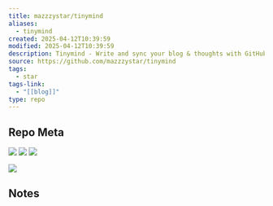 ```yaml
---
title: mazzzystar/tinymind
aliases:
  - tinymind
created: 2025-04-12T10:39:59
modified: 2025-04-12T10:39:59
description: Tinymind - Write and sync your blog & thoughts with GitHub
source: https://github.com/mazzzystar/tinymind
tags:
  - star
tags-link:
  - "[[blog]]"
type: repo
---
```

## Repo Meta

![](https://img.shields.io/github/stars/mazzzystar/tinymind?style=for-the-badge&label=stars) ![](https://img.shields.io/github/repo-size/mazzzystar/tinymind?style=for-the-badge&label=size) ![](https://img.shields.io/github/created-at/mazzzystar/tinymind?style=for-the-badge&label=since)

[![](https://github-readme-stats.vercel.app/api/pin/?username=mazzzystar&repo=tinymind&bg_color=00000000)](https://github.com/mazzzystar/tinymind)

## Notes

